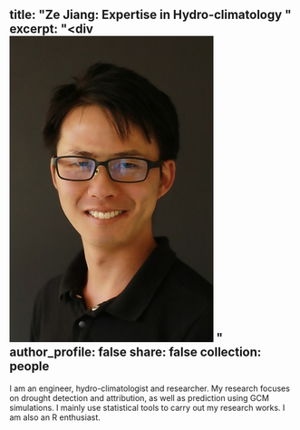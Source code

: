 title: "Ze Jiang: Expertise in Hydro-climatology "
excerpt: "<div <br/><img src='/images/profile.jpg' class="rounded"/> </div>"
author_profile: false
share: false
collection: people
---

I am an engineer, hydro-climatologist and researcher. My research focuses on drought detection and attribution, as well as prediction using GCM simulations. I mainly use statistical tools to carry out my research works. I am also an R enthusiast. 
